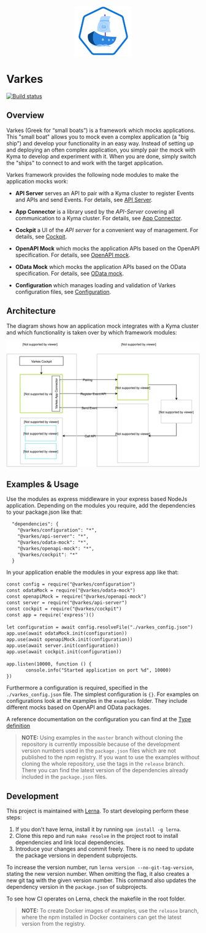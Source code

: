 <p align="center">
 <img src="./assets/logo.svg" width="150">
</p>

# Varkes
[![Build status](https://status.build.kyma-project.io/badge.svg?jobs=post-master-varkes)](https://status.build.kyma-project.io/?repo=kyma-incubator%2Fvarkes&job=post-master-varkes)

## Overview

Varkes (Greek for “small boats”) is a framework which mocks applications. This "small boat" allows you to mock even a complex application (a "big ship") and develop your functionality in an easy way. Instead of setting up and deploying an often complex application, you simply pair the mock with Kyma to develop and experiment with it. When you are done, simply switch the "ships" to connect to and work with the target application. 

Varkes framework provides the following node modules to make the application mocks work:

* **API Server** serves an API to pair with a Kyma cluster to register Events and APIs and send Events. For details, see [API Server](modules/api-server/README.md).

* **App Connector** is a library used by the *API-Server* covering all communication to a Kyma cluster. For details, see [App Connector](modules/app-connector/README.md).

* **Cockpit** a UI of the *API server* for a convenient way of management. For details, see [Cockpit](modules/cockpit/README.md).

* **OpenAPI Mock** which mocks the application APIs based on the OpenAPI specification. For details, see [OpenAPI mock](modules/openapi-mock/README.md).

* **OData Mock** which mocks the application APIs based on the OData specification. For details, see [OData mock](modules/odata-mock/README.md).

* **Configuration** which manages loading and validation of Varkes configuration files, see [Configuration](modules/configuration/README.md).
  
## Architecture

The diagram shows how an application mock integrates with a Kyma cluster and which functionality is taken over by which framework modules:

![Mocks Architecture](/assets/architecture.svg)

## Examples & Usage

Use the modules as express middleware in your express based NodeJs application.
Depending on the modules you require, add the dependencies to your package.json like that:
```
  "dependencies": {
    "@varkes/configuration": "*",
    "@varkes/api-server": "*",
    "@varkes/odata-mock": "*",
    "@varkes/openapi-mock": "*",
    "@varkes/cockpit": "*"
  }
```

In your application enable the modules in your express app like that:
```
const config = require("@varkes/configuration")
const odataMock = require("@varkes/odata-mock")
const openapiMock = require("@varkes/openapi-mock")
const server = require("@varkes/api-server")
const cockpit = require("@varkes/cockpit")
const app = require('express')()

let configuration = await config.resolveFile("./varkes_config.json")
app.use(await odataMock.init(configuration))
app.use(await openapiMock.init(configuration))
app.use(await server.init(configuration))
app.use(await cockpit.init(configuration))

app.listen(10000, function () {
       console.info("Started application on port %d", 10000)
})
```

Furthermore a configuration is required, specified in the `./varkes_config.json` file. The simplest configuration is `{}`. For examples on configurations look at the examples in the `examples` folder. They include different mocks based on OpenAPI and OData packages.

A reference documentation on the configuration you can find at the [Type definition](modules/configuration/src/types.ts)

>**NOTE:** Using examples in the `master` branch without cloning the repository is currently impossible because of the development version numbers used in the `package.json` files which are not published to the npm registry. If you want to use the examples without cloning the whole repository, use the tags in the `release` branch. There you can find the latest version of the dependencies already included in the `package.json` files. 

## Development

This project is maintained with [Lerna](https://lerna.js.org/). To start developing perform these steps:

1. If you don't have lerna, install it by running `npm install -g lerna`.
2. Clone this repo and run `make resolve` in the project root to install dependencies and link local dependencies.
3. Introduce your changes and commit freely. There is no need to update the package versions in dependent subprojects.

To increase the version number, run `lerna version --no-git-tag-version`, stating the new version number. When omitting the flag, it also creates a new git tag with the given version number. This command also updates the dependency version in the `package.json` of subprojects.

To see how CI operates on Lerna, check the makefile in the root folder.

>**NOTE:** To create Docker images of examples, use the `release` branch, where the npm installed in Docker containers can get the latest version from the registry.
